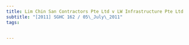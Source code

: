 ```yaml
---
title: Lim Chin San Contractors Pte Ltd v LW Infrastructure Pte Ltd 
subtitle: "[2011] SGHC 162 / 05\_July\_2011"
tags:


---
```


